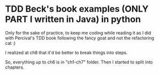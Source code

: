# TDD Beck's book examples (ONLY PART I written in Java) in python
Only for the sake of practice, to keep me coding while reading it as I did with Percival's TDD book following the fancy goat and not the refactoring cat :)

I realized at ch8 that it'd be better to break things into steps.

So, everything up to ch6 is in "ch1-ch7" folder. Then I started to split into chapters.
